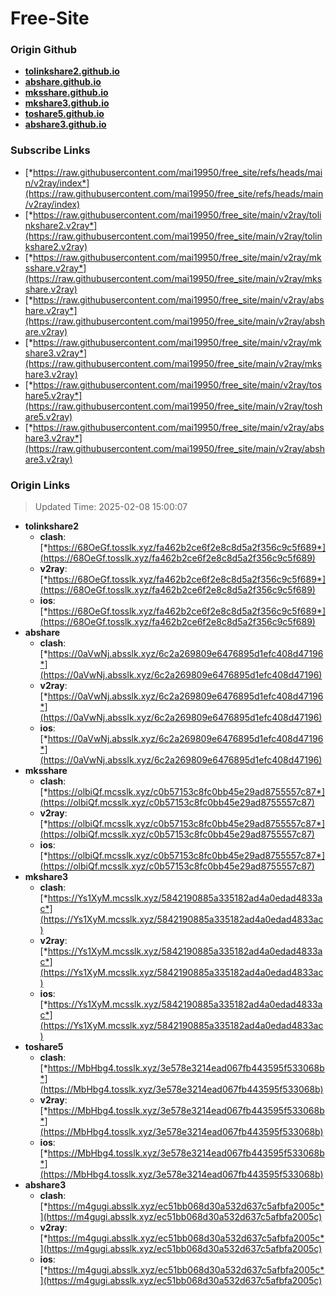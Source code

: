 # Free-Site

### Origin Github

- [**tolinkshare2.github.io**](https://github.com/tolinkshare2/tolinkshare2.github.io)
- [**abshare.github.io**](https://github.com/abshare/abshare.github.io)
- [**mksshare.github.io**](https://github.com/mksshare/mksshare.github.io)
- [**mkshare3.github.io**](https://github.com/mkshare3/mkshare3.github.io)
- [**toshare5.github.io**](https://github.com/toshare5/toshare5.github.io)
- [**abshare3.github.io**](https://github.com/abshare3/abshare3.github.io)

### Subscribe Links

- [*https://raw.githubusercontent.com/mai19950/free_site/refs/heads/main/v2ray/index*](https://raw.githubusercontent.com/mai19950/free_site/refs/heads/main/v2ray/index)
- [*https://raw.githubusercontent.com/mai19950/free_site/main/v2ray/tolinkshare2.v2ray*](https://raw.githubusercontent.com/mai19950/free_site/main/v2ray/tolinkshare2.v2ray)
- [*https://raw.githubusercontent.com/mai19950/free_site/main/v2ray/mksshare.v2ray*](https://raw.githubusercontent.com/mai19950/free_site/main/v2ray/mksshare.v2ray)
- [*https://raw.githubusercontent.com/mai19950/free_site/main/v2ray/abshare.v2ray*](https://raw.githubusercontent.com/mai19950/free_site/main/v2ray/abshare.v2ray)
- [*https://raw.githubusercontent.com/mai19950/free_site/main/v2ray/mkshare3.v2ray*](https://raw.githubusercontent.com/mai19950/free_site/main/v2ray/mkshare3.v2ray)
- [*https://raw.githubusercontent.com/mai19950/free_site/main/v2ray/toshare5.v2ray*](https://raw.githubusercontent.com/mai19950/free_site/main/v2ray/toshare5.v2ray)
- [*https://raw.githubusercontent.com/mai19950/free_site/main/v2ray/abshare3.v2ray*](https://raw.githubusercontent.com/mai19950/free_site/main/v2ray/abshare3.v2ray)

### Origin Links

> Updated Time: 2025-02-08 15:00:07

- **tolinkshare2**
  - **clash**: [*https://68OeGf.tosslk.xyz/fa462b2ce6f2e8c8d5a2f356c9c5f689*](https://68OeGf.tosslk.xyz/fa462b2ce6f2e8c8d5a2f356c9c5f689)
  - **v2ray**: [*https://68OeGf.tosslk.xyz/fa462b2ce6f2e8c8d5a2f356c9c5f689*](https://68OeGf.tosslk.xyz/fa462b2ce6f2e8c8d5a2f356c9c5f689)
  - **ios**: [*https://68OeGf.tosslk.xyz/fa462b2ce6f2e8c8d5a2f356c9c5f689*](https://68OeGf.tosslk.xyz/fa462b2ce6f2e8c8d5a2f356c9c5f689)
- **abshare**
  - **clash**: [*https://0aVwNj.absslk.xyz/6c2a269809e6476895d1efc408d47196*](https://0aVwNj.absslk.xyz/6c2a269809e6476895d1efc408d47196)
  - **v2ray**: [*https://0aVwNj.absslk.xyz/6c2a269809e6476895d1efc408d47196*](https://0aVwNj.absslk.xyz/6c2a269809e6476895d1efc408d47196)
  - **ios**: [*https://0aVwNj.absslk.xyz/6c2a269809e6476895d1efc408d47196*](https://0aVwNj.absslk.xyz/6c2a269809e6476895d1efc408d47196)
- **mksshare**
  - **clash**: [*https://olbiQf.mcsslk.xyz/c0b57153c8fc0bb45e29ad8755557c87*](https://olbiQf.mcsslk.xyz/c0b57153c8fc0bb45e29ad8755557c87)
  - **v2ray**: [*https://olbiQf.mcsslk.xyz/c0b57153c8fc0bb45e29ad8755557c87*](https://olbiQf.mcsslk.xyz/c0b57153c8fc0bb45e29ad8755557c87)
  - **ios**: [*https://olbiQf.mcsslk.xyz/c0b57153c8fc0bb45e29ad8755557c87*](https://olbiQf.mcsslk.xyz/c0b57153c8fc0bb45e29ad8755557c87)
- **mkshare3**
  - **clash**: [*https://Ys1XyM.mcsslk.xyz/5842190885a335182ad4a0edad4833ac*](https://Ys1XyM.mcsslk.xyz/5842190885a335182ad4a0edad4833ac)
  - **v2ray**: [*https://Ys1XyM.mcsslk.xyz/5842190885a335182ad4a0edad4833ac*](https://Ys1XyM.mcsslk.xyz/5842190885a335182ad4a0edad4833ac)
  - **ios**: [*https://Ys1XyM.mcsslk.xyz/5842190885a335182ad4a0edad4833ac*](https://Ys1XyM.mcsslk.xyz/5842190885a335182ad4a0edad4833ac)
- **toshare5**
  - **clash**: [*https://MbHbg4.tosslk.xyz/3e578e3214ead067fb443595f533068b*](https://MbHbg4.tosslk.xyz/3e578e3214ead067fb443595f533068b)
  - **v2ray**: [*https://MbHbg4.tosslk.xyz/3e578e3214ead067fb443595f533068b*](https://MbHbg4.tosslk.xyz/3e578e3214ead067fb443595f533068b)
  - **ios**: [*https://MbHbg4.tosslk.xyz/3e578e3214ead067fb443595f533068b*](https://MbHbg4.tosslk.xyz/3e578e3214ead067fb443595f533068b)
- **abshare3**
  - **clash**: [*https://m4gugi.absslk.xyz/ec51bb068d30a532d637c5afbfa2005c*](https://m4gugi.absslk.xyz/ec51bb068d30a532d637c5afbfa2005c)
  - **v2ray**: [*https://m4gugi.absslk.xyz/ec51bb068d30a532d637c5afbfa2005c*](https://m4gugi.absslk.xyz/ec51bb068d30a532d637c5afbfa2005c)
  - **ios**: [*https://m4gugi.absslk.xyz/ec51bb068d30a532d637c5afbfa2005c*](https://m4gugi.absslk.xyz/ec51bb068d30a532d637c5afbfa2005c)
